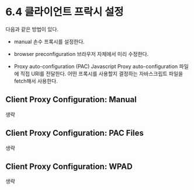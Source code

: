 # 6.4 클라이언트 프락시 설정

다음과 같은 방법이 있다.

- manual
손수 프록시를 설정한다.

- browser preconfiguration
브라우저 자체에서 미리 수정한다.

- Proxy auto-configuration (PAC)
Javascript Proxy auto-configuration 파일에 직접 URI를 전달한다.
어떤 프록시를 사용할지 결정하는 자바스크립트 파일을 fetch해서 사용한다.

## Client Proxy Configuration: Manual

생략

## Client Proxy Configuration: PAC Files

생략

## Client Proxy Configuration: WPAD

생략
